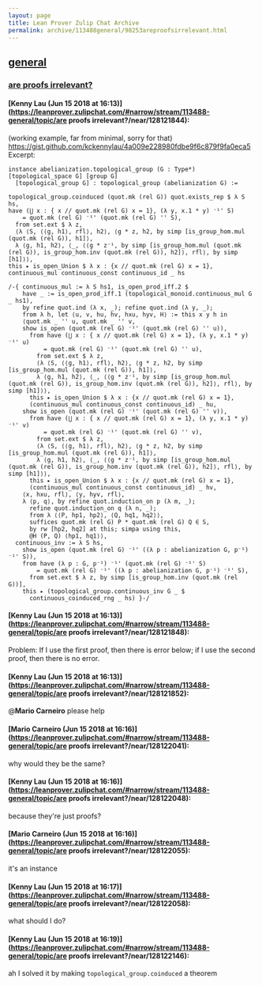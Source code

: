 ```yaml
---
layout: page
title: Lean Prover Zulip Chat Archive 
permalink: archive/113488general/98253areproofsirrelevant.html
---
```


## [general](index.html)
### [are proofs irrelevant?](98253areproofsirrelevant.html)

#### [Kenny Lau (Jun 15 2018 at 16:13)](https://leanprover.zulipchat.com/#narrow/stream/113488-general/topic/are proofs irrelevant?/near/128121844):
(working example, far from minimal, sorry for that)
https://gist.github.com/kckennylau/4a009e228980fdbe9f6c879f9fa0eca5
Excerpt:
```lean
instance abelianization.topological_group (G : Type*) [topological_space G] [group G]
  [topological_group G] : topological_group (abelianization G) :=

topological_group.coinduced (quot.mk (rel G)) quot.exists_rep $ λ S hs,
have (⋃ x : { x // quot.mk (rel G) x = 1}, (λ y, x.1 * y) ⁻¹' S)
    = quot.mk (rel G) ⁻¹' (quot.mk (rel G) '' S),
  from set.ext $ λ z,
  ⟨λ ⟨S, ⟨⟨g, h1⟩, rfl⟩, h2⟩, ⟨g * z, h2, by simp [is_group_hom.mul (quot.mk (rel G)), h1]⟩,
  λ ⟨g, h1, h2⟩, ⟨_, ⟨⟨g * z⁻¹, by simp [is_group_hom.mul (quot.mk (rel G)), is_group_hom.inv (quot.mk (rel G)), h2]⟩, rfl⟩, by simp [h1]⟩⟩,
this ▸ is_open_Union $ λ x : {x // quot.mk (rel G) x = 1},
continuous_mul continuous_const continuous_id _ hs

/-{ continuous_mul := λ S hs1, is_open_prod_iff.2 $
    have _ := is_open_prod_iff.1 (topological_monoid.continuous_mul G _ hs1),
    by refine quot.ind (λ x, _); refine quot.ind (λ y, _);
    from λ h, let ⟨u, v, hu, hv, hxu, hyv, H⟩ := this x y h in
    ⟨quot.mk _ '' u, quot.mk _ '' v,
    show is_open (quot.mk (rel G) ⁻¹' (quot.mk (rel G) '' u)),
      from have (⋃ x : { x // quot.mk (rel G) x = 1}, (λ y, x.1 * y) ⁻¹' u)
          = quot.mk (rel G) ⁻¹' (quot.mk (rel G) '' u),
        from set.ext $ λ z,
        ⟨λ ⟨S, ⟨⟨g, h1⟩, rfl⟩, h2⟩, ⟨g * z, h2, by simp [is_group_hom.mul (quot.mk (rel G)), h1]⟩,
        λ ⟨g, h1, h2⟩, ⟨_, ⟨⟨g * z⁻¹, by simp [is_group_hom.mul (quot.mk (rel G)), is_group_hom.inv (quot.mk (rel G)), h2]⟩, rfl⟩, by simp [h1]⟩⟩,
      this ▸ is_open_Union $ λ x : {x // quot.mk (rel G) x = 1},
      (continuous_mul continuous_const continuous_id) _ hu,
    show is_open (quot.mk (rel G) ⁻¹' (quot.mk (rel G) '' v)),
      from have (⋃ x : { x // quot.mk (rel G) x = 1}, (λ y, x.1 * y) ⁻¹' v)
          = quot.mk (rel G) ⁻¹' (quot.mk (rel G) '' v),
        from set.ext $ λ z,
        ⟨λ ⟨S, ⟨⟨g, h1⟩, rfl⟩, h2⟩, ⟨g * z, h2, by simp [is_group_hom.mul (quot.mk (rel G)), h1]⟩,
        λ ⟨g, h1, h2⟩, ⟨_, ⟨⟨g * z⁻¹, by simp [is_group_hom.mul (quot.mk (rel G)), is_group_hom.inv (quot.mk (rel G)), h2]⟩, rfl⟩, by simp [h1]⟩⟩,
      this ▸ is_open_Union $ λ x : {x // quot.mk (rel G) x = 1},
      (continuous_mul continuous_const continuous_id) _ hv,
    ⟨x, hxu, rfl⟩, ⟨y, hyv, rfl⟩,
    λ ⟨p, q⟩, by refine quot.induction_on p (λ m, _);
      refine quot.induction_on q (λ n, _);
      from λ ⟨⟨P, hp1, hp2⟩, ⟨Q, hq1, hq2⟩⟩,
      suffices quot.mk (rel G) P * quot.mk (rel G) Q ∈ S,
      by rw [hp2, hq2] at this; simpa using this,
      @H (P, Q) ⟨hp1, hq1⟩⟩,
  continuous_inv := λ S hs,
    show is_open (quot.mk (rel G) ⁻¹' ((λ p : abelianization G, p⁻¹) ⁻¹' S)),
    from have (λ p : G, p⁻¹) ⁻¹' (quot.mk (rel G) ⁻¹' S)
        = quot.mk (rel G) ⁻¹' ((λ p : abelianization G, p⁻¹) ⁻¹' S),
      from set.ext $ λ z, by simp [is_group_hom.inv (quot.mk (rel G))],
    this ▸ (topological_group.continuous_inv G _ $
      continuous_coinduced_rng _ hs) }-/
```

#### [Kenny Lau (Jun 15 2018 at 16:13)](https://leanprover.zulipchat.com/#narrow/stream/113488-general/topic/are proofs irrelevant?/near/128121848):
Problem: If I use the first proof, then there is error below; if I use the second proof, then there is no error.

#### [Kenny Lau (Jun 15 2018 at 16:13)](https://leanprover.zulipchat.com/#narrow/stream/113488-general/topic/are proofs irrelevant?/near/128121852):
@**Mario Carneiro** please help

#### [Mario Carneiro (Jun 15 2018 at 16:16)](https://leanprover.zulipchat.com/#narrow/stream/113488-general/topic/are proofs irrelevant?/near/128122041):
why would they be the same?

#### [Kenny Lau (Jun 15 2018 at 16:16)](https://leanprover.zulipchat.com/#narrow/stream/113488-general/topic/are proofs irrelevant?/near/128122048):
because they're just proofs?

#### [Mario Carneiro (Jun 15 2018 at 16:16)](https://leanprover.zulipchat.com/#narrow/stream/113488-general/topic/are proofs irrelevant?/near/128122055):
it's an instance

#### [Kenny Lau (Jun 15 2018 at 16:17)](https://leanprover.zulipchat.com/#narrow/stream/113488-general/topic/are proofs irrelevant?/near/128122058):
what should I do?

#### [Kenny Lau (Jun 15 2018 at 16:19)](https://leanprover.zulipchat.com/#narrow/stream/113488-general/topic/are proofs irrelevant?/near/128122146):
ah I solved it by making `topological_group.coinduced` a theorem


